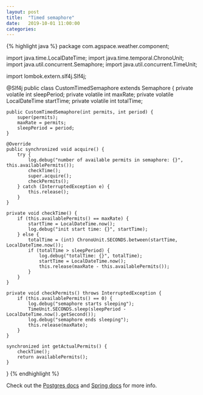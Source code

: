 ```yaml
---
layout: post
title:  "Timed semaphore"
date:   2019-10-01 11:00:00
categories:
---
```

 

{% highlight java %}
package com.agspace.weather.component;
 
import java.time.LocalDateTime;
import java.time.temporal.ChronoUnit;
import java.util.concurrent.Semaphore;
import java.util.concurrent.TimeUnit;
 
import lombok.extern.slf4j.Slf4j;
 
@Slf4j
public class CustomTimedSemaphore extends Semaphore {
    private volatile int sleepPeriod;
    private volatile int maxRate;
    private volatile LocalDateTime startTime;
    private volatile int totalTime;
 
    public CustomTimedSemaphore(int permits, int period) {
        super(permits);
        maxRate = permits;
        sleepPeriod = period;
    }
 
    @Override
    public synchronized void acquire() {
        try {
            log.debug("number of available permits in semaphore: {}", this.availablePermits());
            checkTime();
            super.acquire();
            checkPermits();
        } catch (InterruptedException e) {
            this.release();
        }
    }
 
    private void checkTime() {
        if (this.availablePermits() == maxRate) {
            startTime = LocalDateTime.now();
            log.debug("init start time: {}", startTime);
        } else {
            totalTime = (int) ChronoUnit.SECONDS.between(startTime, LocalDateTime.now());
            if (totalTime > sleepPeriod) {
                log.debug("totalTime: {}", totalTime);
                startTime = LocalDateTime.now();
                this.release(maxRate - this.availablePermits());
            }
        }
    }
 
    private void checkPermits() throws InterruptedException {
        if (this.availablePermits() == 0) {
            log.debug("semaphore starts sleeping");
            TimeUnit.SECONDS.sleep(sleepPeriod - LocalDateTime.now().getSecond());
            log.debug("semaphore ends sleeping");
            this.release(maxRate);
        }
    }
 
    synchronized int getActualPermits() {
        checkTime();
        return availablePermits();
    }
}
{% endhighlight %}

Check out the [Postgres docs][postgres-docs] and [Spring docs][spring-docs] for more info.

[postgres-docs]: https://www.postgresql.org/docs/9.5/sql-insert.html
[spring-docs]:   https://docs.spring.io/spring/docs/3.0.0.M4/reference/html/ch12s04.html
